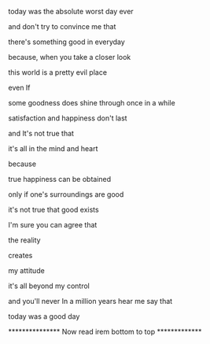 today was the absolute worst day ever

and don't try to convince me that

there's something good in everyday

because, when you take a closer look

this world is a pretty evil place

even If

some goodness does shine through once in a while

satisfaction and happiness don't last

and It's not true that

it's all in the mind and heart

because

true happiness can be obtained

only if one's surroundings are good

it's not true that good exists

I'm sure you can agree that

the reality

creates

my attitude

it's all beyond my control

and you'll never In a million years hear me say that

today was a good day

*************** Now read irem bottom to top *************